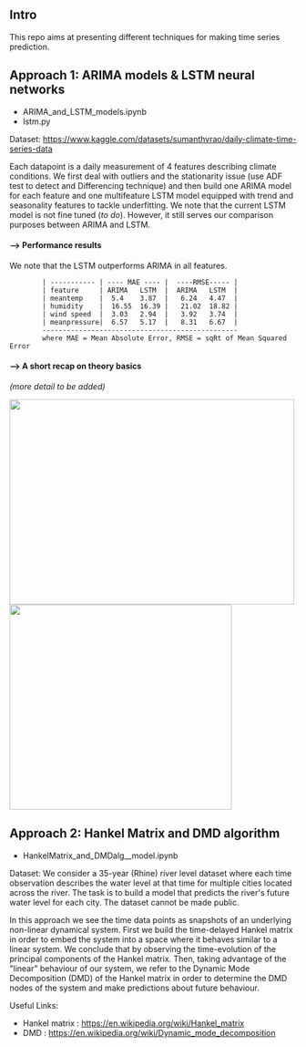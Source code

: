 ## Intro

This repo aims at presenting different techniques for making time series prediction.

## Approach 1: ARIMA models & LSTM neural networks

- ARIMA_and_LSTM_models.ipynb
- lstm.py

Dataset: https://www.kaggle.com/datasets/sumanthvrao/daily-climate-time-series-data

Each datapoint is a daily measurement of 4 features describing climate conditions. We first deal with outliers and the stationarity issue (use ADF test to detect and Differencing technique) and then build one ARIMA model for each feature and one multifeature LSTM model equipped with trend and seasonality features to tackle underfitting. We note that the current LSTM model is not fine tuned (*to do*). However, it still serves our comparison purposes between ARIMA and LSTM. 

#### --> Performance results 
We note that the LSTM outperforms ARIMA in all features.  
        
            | ----------- | ---- MAE ---- |  ----RMSE----- |    
            | feature     | ARIMA   LSTM  |  ARIMA   LSTM  |
            | meantemp    |  5.4    3.87  |   6.24   4.47  |
            | humidity    |  16.55  16.39 |   21.02  18.82 |
            | wind speed  |  3.03   2.94  |   3.92   3.74  |
            | meanpressure|  6.57   5.17  |   8.31   6.67  |
            ------------------------------------------------
            where MAE = Mean Absolute Error, RMSE = sqRt of Mean Squared Error

#### --> A short recap on theory basics
*(more detail to be added)*
   <p align="left">
     <img src="https://github.com/vggls/Time_Series_Prediction/assets/55101427/07720097-63b5-457a-b49d-217c9e734d13.png" height="360" width="500" />
     <img src="https://github.com/vggls/Time_Series_Prediction/assets/55101427/77c5d9a8-c3f6-44d2-9d0e-ef7c2fd5e369.png" height="360" width="390" />
   </p>
<!-- Good source article on ARIMA models: https://www.capitalone.com/tech/machine-learning/understanding-arima-models/ -->

## Approach 2: Hankel Matrix and DMD algorithm

- HankelMatrix_and_DMDalg__model.ipynb

Dataset: We consider a 35-year (Rhine) river level dataset where each time observation describes the water level at that time for multiple cities located across the river. The task is to build a model that predicts the river's future water level for each city. The dataset cannot be made public.

In this approach we see the time data points as snapshots of an underlying non-linear dynamical system. First we build the time-delayed Hankel matrix in order to embed the system into a space where it behaves  similar to a linear system. We conclude that by observing the time-evolution of the principal components of the Hankel matrix.
Then, taking advantage of the "linear" behaviour of our system, we refer to the Dynamic Mode Decomposition (DMD) of the Hankel matrix in order to
determine the DMD nodes of the system and make predictions about future behaviour.

Useful Links:
  - Hankel matrix : https://en.wikipedia.org/wiki/Hankel_matrix
  - DMD : https://en.wikipedia.org/wiki/Dynamic_mode_decomposition
